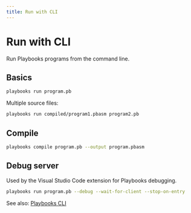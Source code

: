 ```yaml
---
title: Run with CLI
---
```


# Run with CLI

Run Playbooks programs from the command line.

## Basics

```bash
playbooks run program.pb
```

Multiple source files:

```bash
playbooks run compiled/program1.pbasm program2.pb
```

## Compile

```bash
playbooks compile program.pb --output program.pbasm
```

## Debug server
Used by the Visual Studio Code extension for Playbooks debugging.

```bash
playbooks run program.pb --debug --wait-for-client --stop-on-entry
```


See also: [Playbooks CLI](../applications/cli.md)

